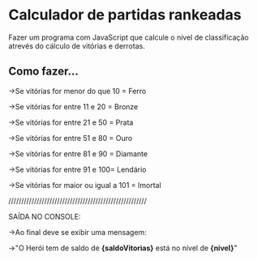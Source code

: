 # Calculador de partidas rankeadas
<p>Fazer um programa com JavaScript que calcule o nível de classificação atrevés do cálculo de vitórias e derrotas.</p>

<h2>Como fazer...</h2>
<p>
->Se vitórias for menor do que 10 = Ferro
  
->Se vitórias for entre 11 e 20 = Bronze

->Se vitórias for entre 21 e 50 = Prata

->Se vitórias for entre 51 e 80 = Ouro

->Se vitórias for entre 81 e 90 = Diamante

->Se vitórias for entre 91 e 100= Lendário

->Se vitórias for maior ou igual a 101 = Imortal

//////////////////////////////////////////////////////

SAÍDA NO CONSOLE:

->Ao final deve se exibir uma mensagem:

->"O Herói tem de saldo de **{saldoVitorias}** está no nível de **{nivel}**"
</p>
